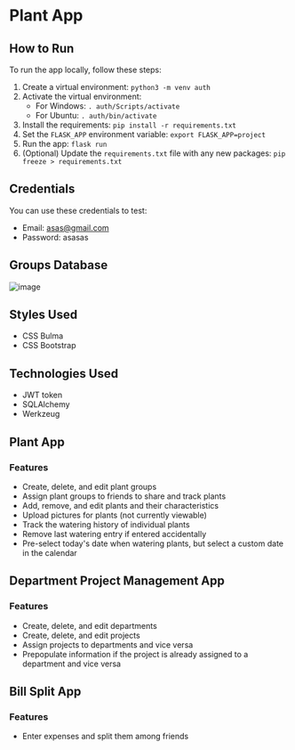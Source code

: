 # Plant App

## How to Run

To run the app locally, follow these steps:

1. Create a virtual environment: `python3 -m venv auth`
2. Activate the virtual environment:
   - For Windows: `. auth/Scripts/activate`
   - For Ubuntu: `. auth/bin/activate`
3. Install the requirements: `pip install -r requirements.txt`
4. Set the `FLASK_APP` environment variable: `export FLASK_APP=project`
5. Run the app: `flask run`
6. (Optional) Update the `requirements.txt` file with any new packages: `pip freeze > requirements.txt`

## Credentials

You can use these credentials to test:

- Email: asas@gmail.com
- Password: asasas

## Groups Database

![image](https://i.imgur.com/C1xxeJH.png)

## Styles Used

- CSS Bulma
- CSS Bootstrap

## Technologies Used

- JWT token
- SQLAlchemy
- Werkzeug

## Plant App

### Features

- Create, delete, and edit plant groups
- Assign plant groups to friends to share and track plants
- Add, remove, and edit plants and their characteristics
- Upload pictures for plants (not currently viewable)
- Track the watering history of individual plants
- Remove last watering entry if entered accidentally
- Pre-select today's date when watering plants, but select a custom date in the calendar

## Department Project Management App

### Features

- Create, delete, and edit departments
- Create, delete, and edit projects
- Assign projects to departments and vice versa
- Prepopulate information if the project is already assigned to a department and vice versa

## Bill Split App

### Features

- Enter expenses and split them among friends
